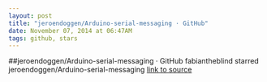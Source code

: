 ```yaml
---
layout: post
title: "jeroendoggen/Arduino-serial-messaging · GitHub"
date: November 07, 2014 at 06:47AM
tags: github, stars
---
```

##jeroendoggen/Arduino-serial-messaging · GitHub
fabiantheblind starred jeroendoggen/Arduino-serial-messaging
[link to source](http://ift.tt/1ptVf1G) 
